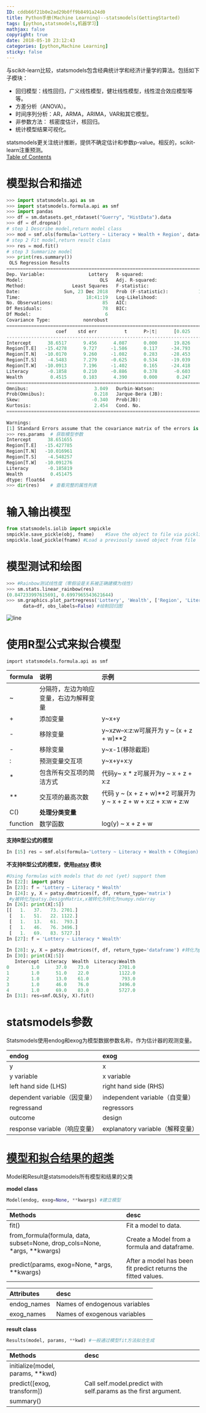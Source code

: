 ```yaml
---
ID: cddb66f21b0e2ad29b0ff9b8491a24d0  
title: Python手册(Machine Learning)--statsmodels(GettingStarted)  
tags: [python,statsmodels,机器学习]  
mathjax: false  
copyright: true  
date: 2018-05-10 23:12:43  
categories: [python,Machine Learning]  
sticky: false  
---
```


与scikit-learn比较，statsmodels包含经典统计学和经济计量学的算法。包括如下子模块：  
  
-   回归模型：线性回归，广义线性模型，健壮线性模型，线性混合效应模型等等。  
-   方差分析（ANOVA）。  
-   时间序列分析：AR，ARMA，ARIMA，VAR和其它模型。  
-   非参数方法： 核密度估计，核回归。  
-   统计模型结果可视化。  
  
statsmodels更关注统计推断，提供不确定估计和参数p-value。相反的，scikit-learn注重预测。  
[Table of Contents](http://www.statsmodels.org/stable/index.html#table-of-contents)  
  
<!-- more -->  
   
# 模型拟合和描述  
```python  
>>> import statsmodels.api as sm  
>>> import statsmodels.formula.api as smf  
>>> import pandas  
>>> df = sm.datasets.get_rdataset("Guerry", "HistData").data  
>>> df = df.dropna()  
# step 1 Describe model,return model class  
>>> mod = smf.ols(formula='Lottery ~ Literacy + Wealth + Region', data=df)  
# step 2 Fit model,return result class  
>>> res = mod.fit()  
# step 3 Summarize model  
>>> print(res.summary())  
 OLS Regression Results                              
==============================================================================  
Dep. Variable:                Lottery   R-squared:                       0.338  
Model:                            OLS   Adj. R-squared:                  0.287  
Method:                 Least Squares   F-statistic:                     6.636  
Date:                Sun, 23 Dec 2018   Prob (F-statistic):           1.07e-05  
Time:                        18:41:19   Log-Likelihood:                -375.30  
No. Observations:                  85   AIC:                             764.6  
Df Residuals:                      78   BIC:                             781.7  
Df Model:                           6                                           
Covariance Type:            nonrobust                                           
===============================================================================  
                  coef    std err          t      P>|t|      [0.025      0.975]  
-------------------------------------------------------------------------------  
Intercept      38.6517      9.456      4.087      0.000      19.826      57.478  
Region[T.E]   -15.4278      9.727     -1.586      0.117     -34.793       3.938  
Region[T.N]   -10.0170      9.260     -1.082      0.283     -28.453       8.419  
Region[T.S]    -4.5483      7.279     -0.625      0.534     -19.039       9.943  
Region[T.W]   -10.0913      7.196     -1.402      0.165     -24.418       4.235  
Literacy       -0.1858      0.210     -0.886      0.378      -0.603       0.232  
Wealth          0.4515      0.103      4.390      0.000       0.247       0.656  
==============================================================================  
Omnibus:                        3.049   Durbin-Watson:                   1.785  
Prob(Omnibus):                  0.218   Jarque-Bera (JB):                2.694  
Skew:                          -0.340   Prob(JB):                        0.260  
Kurtosis:                       2.454   Cond. No.                         371.  
==============================================================================  
  
Warnings:  
[1] Standard Errors assume that the covariance matrix of the errors is correctly specified.  
>>> res.params  # 获取模型参数  
Intercept      38.651655  
Region[T.E]   -15.427785  
Region[T.N]   -10.016961  
Region[T.S]    -4.548257  
Region[T.W]   -10.091276  
Literacy       -0.185819  
Wealth          0.451475  
dtype: float64  
>>> dir(res)    # 查看完整的属性列表  
```  
  
# 输入输出模型  
```python  
from statsmodels.iolib import smpickle  
smpickle.save_pickle(obj, fname)	#Save the object to file via pickling.  
smpickle.load_pickle(fname)	#Load a previously saved object from file  
```  
  
# 模型测试和绘图  
```python  
>>> #Rainbow测试线性度（零假设是关系被正确建模为线性)  
>>> sm.stats.linear_rainbow(res)  
(0.847233997615691, 0.6997965543621644)  
>>> sm.graphics.plot_partregress('Lottery', 'Wealth', ['Region', 'Literacy'],  
      data=df, obs_labels=False) #绘制回归图  
```  
  
![line](/images/line.png)  
  
  
# 使用R型公式来拟合模型  
`import statsmodels.formula.api as smf`  
  
| formula  | 说明  | 示例|  
| -------- | :------------ | :---------- |  
| ~  | 分隔符，左边为响应变量，右边为解释变量 |  |  
| +  | 添加变量 | y~x+y  |  
| -  | 移除变量 | y~x*z*w–x:z:w可展开为 y ~ (x + z + w)**2 |  
| - | 移除变量 | y~x-1(移除截距)  |  
| :  | 预测变量交互项 | y~x+y+x:y |  
| *  | 包含所有交互项的简洁方式| 代码y~ x * z可展开为y ~ x + z + x:z  |  
| **  | 交互项的最高次数  | 代码 y ~ (x + z + w)**2 可展开为 y ~ x + z + w + x:z + x:w + z:w |  
| C()|**处理分类变量**  | |  
| function | 数学函数 | log(y) ~ x + z + w |  
  
**支持R型公式的模型**  
```python  
In [15] res = smf.ols(formula='Lottery ~ Literacy + Wealth + C(Region) -1 ', data=df).fit()  
```  
  
**不支持R型公式的模型，使用[patsy][patsy] 模块**  
  
[patsy]: https://patsy.readthedocs.io/en/latest/overview.html  
```python  
#Using formulas with models that do not (yet) support them  
In [22]: import patsy  
In [23]: f = 'Lottery ~ Literacy * Wealth'  
In [24]: y, X = patsy.dmatrices(f, df, return_type='matrix')  
 #y被转化为patsy.DesignMatrix,x被转化为转化为numpy.ndarray  
In [26]: print(X[:5])  
[[   1.   37.   73. 2701.]  
 [   1.   51.   22. 1122.]  
 [   1.   13.   61.  793.]  
 [   1.   46.   76. 3496.]  
 [   1.   69.   83. 5727.]]  
In [27]: f = 'Lottery ~ Literacy * Wealth'  
  
In [28]: y, X = patsy.dmatrices(f, df, return_type='dataframe') #转化为pandas.dataframe  
In [30]: print(X[:5])  
   Intercept  Literacy  Wealth  Literacy:Wealth  
0        1.0      37.0    73.0           2701.0  
1        1.0      51.0    22.0           1122.0  
2        1.0      13.0    61.0            793.0  
3        1.0      46.0    76.0           3496.0  
4        1.0      69.0    83.0           5727.0  
In [31]: res=smf.OLS(y, X).fit()  
```  
  
# statsmodels参数  
  
Statsmodels使用endog和exog为模型数据参数名称，作为估计器的观测变量。  
  
endog|exog  
:------|:------  
y|	x  
y variable	|x variable  
left hand side (LHS)	|right hand side (RHS)  
dependent variable（因变量）|	independent variable（自变量）  
regressand	|regressors  
outcome	|design  
response variable（响应变量）|explanatory variable（解释变量）  
  
  
# [模型和拟合结果的超类](https://www.statsmodels.org/stable/dev/internal.html#model-and-results-classes)  
  
Model和Result是statsmodels所有模型和结果的父类  
  
**model class**  
```python  
Model(endog, exog=None, **kwargs) #建立模型  
```  
Methods|desc  
:---|:---  
fit()|Fit a model to data.  
from_formula(formula, data, subset=None, drop_cols=None, *args, **kwargs)|Create a Model from a formula and dataframe.  
predict(params, exog=None, *args, **kwargs)|After a model has been fit predict returns the fitted values.  
  
Attributes|desc  
:---|:---  
endog_names|Names of endogenous variables  
exog_names|Names of exogenous variables  
  
**result class**  
```python  
Results(model, params, **kwd) #一般通过模型fit方法拟合生成  
```  
Methods|desc  
:---|:---  
initialize(model, params, **kwd)	|  
predict([exog, transform])|Call self.model.predict with self.params as the first argument.  
summary()|  
  
  
  
